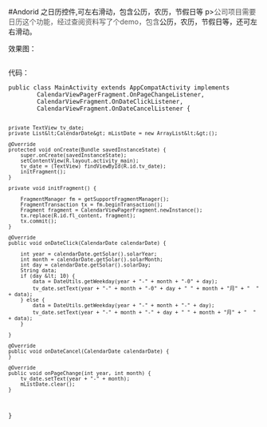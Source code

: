 #Andorid 之日历控件,可左右滑动，包含公历，农历，节假日等 
p><span style="background-color:rgb(255, 255, 255); color:rgb(85, 85, 85)">公司项目需要日历这个功能，经过查阅资料写了个demo，包含</span>公历，农历，节假日等，还可左右滑动。</p> 
<p>效果图：</p> 
<p><img alt="" src="https://static.oschina.net/uploads/space/2017/0207/094638_J0sU_2945455.gif"></p> 
<p>代码：</p> 
<pre><code class="language-java">public class MainActivity extends AppCompatActivity implements
        CalendarViewPagerFragment.OnPageChangeListener,
        CalendarViewFragment.OnDateClickListener,
        CalendarViewFragment.OnDateCancelListener {

    private TextView tv_date;
    private List&lt;CalendarDate&gt; mListDate = new ArrayList&lt;&gt;();

    @Override
    protected void onCreate(Bundle savedInstanceState) {
        super.onCreate(savedInstanceState);
        setContentView(R.layout.activity_main);
        tv_date = (TextView) findViewById(R.id.tv_date);
        initFragment();
    }

    private void initFragment() {

        FragmentManager fm = getSupportFragmentManager();
        FragmentTransaction tx = fm.beginTransaction();
        Fragment fragment = CalendarViewPagerFragment.newInstance();
        tx.replace(R.id.fl_content, fragment);
        tx.commit();
    }

    @Override
    public void onDateClick(CalendarDate calendarDate) {

        int year = calendarDate.getSolar().solarYear;
        int month = calendarDate.getSolar().solarMonth;
        int day = calendarDate.getSolar().solarDay;
        String data;
        if (day &lt; 10) {
            data = DateUtils.getWeekday(year + "-" + month + "-0" + day);
            tv_date.setText(year + "-" + month + "-0" + day + " " + month + "月" + "  " + data);
        } else {
            data = DateUtils.getWeekday(year + "-" + month + "-" + day);
            tv_date.setText(year + "-" + month + "-" + day + " " + month + "月" + "  " + data);
        }

    }

    @Override
    public void onDateCancel(CalendarDate calendarDate) {
    }

    @Override
    public void onPageChange(int year, int month) {
        tv_date.setText(year + "-" + month);
        mListDate.clear();
    }

}</code></pre> 
